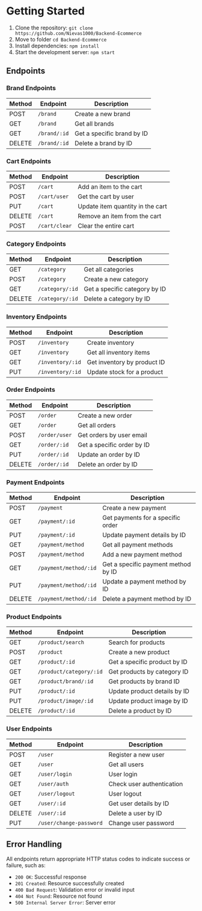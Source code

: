 # Getting Started

1. Clone the repository: `git clone https://github.com/Nievas1000/Backend-Ecommerce`
2. Move to folder `cd Backend-Ecommerce`
3. Install dependencies: `npm install`
4. Start the development server: `npm start`


## Endpoints

### Brand Endpoints
| Method | Endpoint           | Description                   |
|--------|--------------------|-------------------------------|
| POST   | `/brand`            | Create a new brand             |
| GET    | `/brand`            | Get all brands                 |
| GET    | `/brand/:id`        | Get a specific brand by ID     |
| DELETE | `/brand/:id`        | Delete a brand by ID           |

### Cart Endpoints
| Method | Endpoint              | Description                           |
|--------|-----------------------|---------------------------------------|
| POST   | `/cart`               | Add an item to the cart               |
| POST   | `/cart/user`          | Get the cart by user                  |
| PUT    | `/cart`               | Update item quantity in the cart      |
| DELETE | `/cart`               | Remove an item from the cart          |
| POST   | `/cart/clear`         | Clear the entire cart                 |

### Category Endpoints
| Method | Endpoint            | Description                    |
|--------|---------------------|--------------------------------|
| GET    | `/category`          | Get all categories             |
| POST   | `/category`          | Create a new category          |
| GET    | `/category/:id`      | Get a specific category by ID  |
| DELETE | `/category/:id`      | Delete a category by ID        |

### Inventory Endpoints
| Method | Endpoint                    | Description                         |
|--------|-----------------------------|-------------------------------------|
| POST   | `/inventory`                | Create inventory                    |
| GET    | `/inventory`                | Get all inventory items             |
| GET    | `/inventory/:id`            | Get inventory by product ID         |
| PUT    | `/inventory/:id`            | Update stock for a product          |

### Order Endpoints
| Method | Endpoint               | Description                           |
|--------|------------------------|---------------------------------------|
| POST   | `/order`               | Create a new order                    |
| GET    | `/order`               | Get all orders                        |
| POST   | `/order/user`          | Get orders by user email              |
| GET    | `/order/:id`           | Get a specific order by ID            |
| PUT    | `/order/:id`           | Update an order by ID                 |
| DELETE | `/order/:id`           | Delete an order by ID                 |

### Payment Endpoints
| Method | Endpoint                        | Description                           |
|--------|---------------------------------|---------------------------------------|
| POST   | `/payment`                      | Create a new payment                  |
| GET    | `/payment/:id`                  | Get payments for a specific order     |
| PUT    | `/payment/:id`                  | Update payment details by ID          |
| GET    | `/payment/method`               | Get all payment methods               |
| POST   | `/payment/method`               | Add a new payment method              |
| GET    | `/payment/method/:id`           | Get a specific payment method by ID   |
| PUT    | `/payment/method/:id`           | Update a payment method by ID         |
| DELETE | `/payment/method/:id`           | Delete a payment method by ID         |

### Product Endpoints
| Method | Endpoint                            | Description                                 |
|--------|-------------------------------------|---------------------------------------------|
| GET    | `/product/search`                   | Search for products                         |
| POST   | `/product`                          | Create a new product                        |
| GET    | `/product/:id`                      | Get a specific product by ID                |
| GET    | `/product/category/:id`             | Get products by category ID                 |
| GET    | `/product/brand/:id`                | Get products by brand ID                    |
| PUT    | `/product/:id`                      | Update product details by ID                |
| PUT    | `/product/image/:id`                | Update product image by ID                  |
| DELETE | `/product/:id`                      | Delete a product by ID                      |

### User Endpoints
| Method | Endpoint                   | Description                                 |
|--------|----------------------------|---------------------------------------------|
| POST   | `/user`                    | Register a new user                         |
| GET    | `/user`                    | Get all users                               |
| GET    | `/user/login`              | User login                                  |
| GET    | `/user/auth`               | Check user authentication                   |
| GET    | `/user/logout`             | User logout                                 |
| GET    | `/user/:id`                | Get user details by ID                      |
| DELETE | `/user/:id`                | Delete a user by ID                         |
| PUT    | `/user/change-password`    | Change user password                        |

## Error Handling

All endpoints return appropriate HTTP status codes to indicate success or failure, such as:

- `200 OK`: Successful response
- `201 Created`: Resource successfully created
- `400 Bad Request`: Validation error or invalid input
- `404 Not Found`: Resource not found
- `500 Internal Server Error`: Server error
